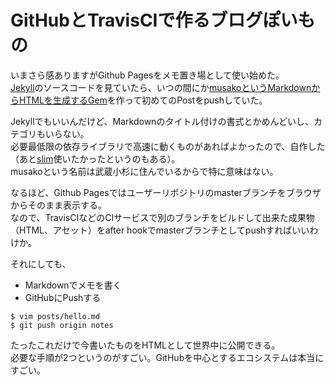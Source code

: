 # GitHubとTravisCIで作るブログぽいもの

いまさら感ありますがGithub Pagesをメモ置き場として使い始めた。  
[Jekyll](http://jekyllrb.com/)のソースコードを見ていたら、いつの間にか[musakoというMarkdownからHTMLを生成するGem](https://github.com/waka/musako)を作って初めてのPostをpushしていた。

Jekyllでもいいんだけど、Markdownのタイトル付けの書式とかめんどいし、カテゴリもいらない。  
必要最低限の依存ライブラリで高速に動くものがあればよかったので、自作した（あと[slim](https://github.com/slim-template/slim)使いたかったというのもある）。  
musakoという名前は武蔵小杉に住んでいるからで特に意味はない。


なるほど、Github Pagesではユーザーリポジトリのmasterブランチをブラウザからそのまま表示する。  
なので、TravisCIなどのCIサービスで別のブランチをビルドして出来た成果物（HTML、アセット）をafter hookでmasterブランチとしてpushすればいいわけか。

それにしても、

- Markdownでメモを書く
- GitHubにPushする

```
$ vim posts/hello.md
$ git push origin notes
```

たったこれだけで今書いたものをHTMLとして世界中に公開できる。  
必要な手順が2つというのがすごい。GitHubを中心とするエコシステムは本当にすごい。
